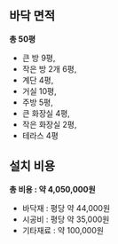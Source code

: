 ## 바닥 면적
**총 50평**
- 큰 방 9평,
- 작은 방 2개 6평,
- 계단 4평,
- 거실 10평,
- 주방 5평,
- 큰 화장실 4평,
- 작은 화장실 2평,
- 테라스 4평

## 설치 비용
**총 비용 : 약 4,050,000원**
- 바닥재 : 평당 약 44,000원
- 시공비 : 평당 약 35,000원
- 기타재료 : 약 100,000원
